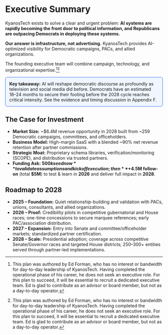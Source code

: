 # Executive Summary

KyanosTech exists to solve a clear and urgent problem: **AI systems are rapidly becoming the front door to political information, and Republicans are outpacing Democrats in deploying these systems.**

**Our answer is infrastructure, not advertising.** KyanosTech provides AI-optimized visibility for Democratic campaigns, PACs, and allied organizations.

The founding executive team will combine campaign, technology, and organizational expertise.[^team][^team]

<div style="border:1px solid #2563eb; background-color:#eff6ff; padding:12px; border-radius:6px; margin:12px 0;">
<strong>Key takeaway:</strong> AI will reshape democratic discourse as profoundly as television and social media did before. Democrats have an estimated 18–24 months to secure their footing before the 2028 cycle reaches critical intensity. See the evidence and timing discussion in Appendix F.
</div>

## The Case for Investment

- **Market Size:** ~$6.4M revenue opportunity in 2028 built from ~259 Democratic campaigns, committees, and officeholders.  
- **Business Model:** High-margin SaaS with a blended ~90% net revenue retention after partner commissions.  
- **Strategic Moat:** Proprietary schema libraries, verification/monitoring (SCOPE), and distribution via trusted partners.  
- **Funding Ask:** **$500k seed now** to validate assumptions and kick off execution; then **+$4.5M follow-on** (total **$5M**) to test & learn in **2026** and deliver full impact in **2028**.  

## Roadmap to 2028

- **2025 – Foundation:** Quiet relationship-building and validation with PACs, unions, consultants, and allied organizations.  
- **2026 – Proof:** Credibility pilots in competitive gubernatorial and House races; one-time concessions to secure marquee references; early PAC/association distribution.  
- **2027 – Expansion:** Entry into Senate and committee/officeholder markets; standardized partner certification.  
- **2028 – Scale:** Presidential adoption; coverage across competitive Senate/Governor races and targeted House districts; 250–300+ entities served through partner-led implementations.  

[^team]: This plan was authored by Ed Forman, who has no interest or bandwidth for day-to-day leadership of KyanosTech. Having completed the operational phase of his career, he does not seek an executive role. For this plan to succeed, it will be essential to recruit a dedicated executive team. Ed is glad to contribute as an advisor or board member, but not as a day-to-day operator.
